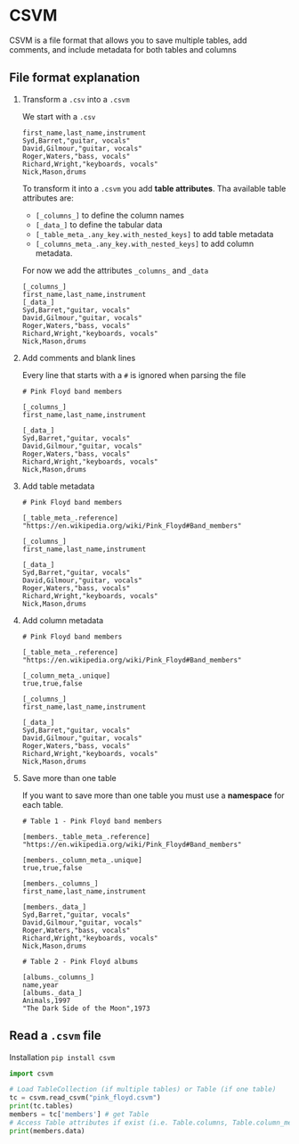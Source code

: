 # CSVM

CSVM is a file format that allows you to save multiple tables, add comments, and include metadata for both tables and columns

## File format explanation

1. Transform a `.csv` into a `.csvm`

    We start with a `.csv`

    ```csv
    first_name,last_name,instrument
    Syd,Barret,"guitar, vocals"
    David,Gilmour,"guitar, vocals"
    Roger,Waters,"bass, vocals"
    Richard,Wright,"keyboards, vocals"
    Nick,Mason,drums
    ```

    To transform it into a `.csvm` you add **table attributes**. Tha available table attributes are:
    
    - `[_columns_]` to define the column names
    - `[_data_]` to define the tabular data
    - `[_table_meta_.any_key.with_nested_keys]` to add table metadata
    - `[_columns_meta_.any_key.with_nested_keys]` to add column metadata. 
    
    
    For now we add the attributes `_columns_` and `_data`
    
    ```
    [_columns_]
    first_name,last_name,instrument
    [_data_]
    Syd,Barret,"guitar, vocals"
    David,Gilmour,"guitar, vocals"
    Roger,Waters,"bass, vocals"
    Richard,Wright,"keyboards, vocals"
    Nick,Mason,drums
    ```

2. Add comments and blank lines

    Every line that starts with a `#` is ignored when parsing the file

    ```
    # Pink Floyd band members

    [_columns_]
    first_name,last_name,instrument

    [_data_]
    Syd,Barret,"guitar, vocals"
    David,Gilmour,"guitar, vocals"
    Roger,Waters,"bass, vocals"
    Richard,Wright,"keyboards, vocals"
    Nick,Mason,drums
    ```

3. Add table metadata

    ```
    # Pink Floyd band members
    
    [_table_meta_.reference]
    "https://en.wikipedia.org/wiki/Pink_Floyd#Band_members"
    
    [_columns_]
    first_name,last_name,instrument

    [_data_]
    Syd,Barret,"guitar, vocals"
    David,Gilmour,"guitar, vocals"
    Roger,Waters,"bass, vocals"
    Richard,Wright,"keyboards, vocals"
    Nick,Mason,drums
    ```

4. Add column metadata

    ```
    # Pink Floyd band members
    
    [_table_meta_.reference]
    "https://en.wikipedia.org/wiki/Pink_Floyd#Band_members"
    
    [_column_meta_.unique]
    true,true,false
    
    [_columns_]
    first_name,last_name,instrument

    [_data_]
    Syd,Barret,"guitar, vocals"
    David,Gilmour,"guitar, vocals"
    Roger,Waters,"bass, vocals"
    Richard,Wright,"keyboards, vocals"
    Nick,Mason,drums
    ```

5. Save more than one table

    If you want to save more than one table you must use a **namespace** for each table. 

    ```
    # Table 1 - Pink Floyd band members
    
    [members._table_meta_.reference]
    "https://en.wikipedia.org/wiki/Pink_Floyd#Band_members"
    
    [members._column_meta_.unique]
    true,true,false
    
    [members._columns_]
    first_name,last_name,instrument

    [members._data_]
    Syd,Barret,"guitar, vocals"
    David,Gilmour,"guitar, vocals"
    Roger,Waters,"bass, vocals"
    Richard,Wright,"keyboards, vocals"
    Nick,Mason,drums
    
    # Table 2 - Pink Floyd albums

    [albums._columns_]
    name,year
    [albums._data_]
    Animals,1997
    "The Dark Side of the Moon",1973
    ```


## Read a `.csvm` file 

Installation `pip install csvm`

```python
import csvm

# Load TableCollection (if multiple tables) or Table (if one table)
tc = csvm.read_csvm("pink_floyd.csvm") 
print(tc.tables)
members = tc['members'] # get Table
# Access Table attributes if exist (i.e. Table.columns, Table.column_meta, Table.table_meta, Table.data, Table.name)
print(members.data) 
```

